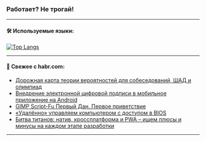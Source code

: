### Работает? Не трогай!

---
<!--
#### 🛠️ Technical stack:

![Java](https://img.shields.io/badge/Java-informational?logo=Oracle&style=flat&logoColor=white&color=FF4500)
![Kotlin](https://img.shields.io/badge/Kotlin-informational?logo=Kotlin&style=flat&logoColor=white&color=774D97)
![TS](https://img.shields.io/badge/TypeScript-informational?logo=typeScript&style=flat&logoColor=black&color=017acc)
![Python](https://img.shields.io/badge/Python-informational?logo=Python&style=flat&logoColor=black&color=ffdd54) <br>
![Spring](https://img.shields.io/badge/Spring-informational?logo=Spring&style=flat&logoColor=white&color=6DB33F) 
![SpringBoot](https://img.shields.io/badge/SpringBoot-informational?logo=SpringBoot&style=flat&logoColor=white&color=6DB33F)
![Nest](https://img.shields.io/badge/NestJS-informational?logo=NestJS&style=flat&logoColor=white&color=E0234E) 
![NodeJS](https://img.shields.io/badge/NodeJS-informational?logo=node.js&style=flat&logoColor=white&color=70A760)<br>
![PostgreSQL](https://img.shields.io/badge/PostgreSQL-informational?logo=PostgreSQL&style=flat&logoColor=white&color=DAA520)
![MongoDB](https://img.shields.io/badge/MongoDB-informational?logo=MongoDB&style=flat&logoColor=white&color=870000)
![Apache](https://img.shields.io/badge/Apache-informational?logo=apache&style=flat&logoColor=white&color=f74e28)

___ 
-->

#### 🛠️ Используемые языки:

[![Top Langs](https://github-readme-stats-82jvfl3w3-advtsettinggmailcoms-projects.vercel.app/api/top-langs/?username=zloylis&langs_count=10&hide_title=true&title_color=e6edf3&size_weight=0.5&count_weight=0.5&layout=compact&hide_progress=true&hide_border=true&theme=dracula)](https://github.com/zloylis)

<!---


####  :octocat:&nbsp;&nbsp; Статистика:

![GitHub stats](https://github-readme-stats-u2qms2cxw-advtsettinggmailcoms-projects.vercel.app/api?username=zloylis&show_icons=true&hide_border=true&theme=dracula&title_color=e6edf3&include_all_commits=true&count_private=true&hide_rank=false&hide_title=true&rank_icon=github)
-->
---

#### 💬 Свежее с habr.com:

<!-- BLOG-POST-LIST:START -->
- [Дорожная карта теории вероятностей для собеседований, ШАД и олимпиад](https://habr.com/ru/articles/855332/?utm_source=habrahabr&utm_medium=rss&utm_campaign=855332)
- [Внедрение электронной цифровой подписи в мобильное приложение на Android](https://habr.com/ru/companies/ppr/articles/855314/?utm_source=habrahabr&utm_medium=rss&utm_campaign=855314)
- [GIMP Script-Fu Первый Дан. Первое приветствие](https://habr.com/ru/articles/855292/?utm_source=habrahabr&utm_medium=rss&utm_campaign=855292)
- [«Удалённо» управляем компьютером с доступом в BIOS](https://habr.com/ru/companies/ruvds/articles/847842/?utm_source=habrahabr&utm_medium=rss&utm_campaign=847842)
- [Битва титанов: натив, кроссплатформа и PWA – ищем плюсы и минусы на каждом этапе разработки](https://habr.com/ru/companies/clevertec/articles/855066/?utm_source=habrahabr&utm_medium=rss&utm_campaign=855066)
<!-- BLOG-POST-LIST:END -->

---
